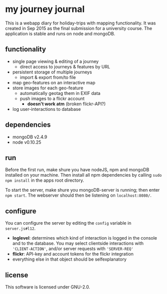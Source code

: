 # my journey journal

This is a webapp diary for holiday-trips with mapping functionality.
It was created in Sep 2015 as the final submission for a university course.
The application is stable and runs on node and mongoDB.

## functionality
* single page viewing & editing of a journey
    * direct access to journeys & features by URL
* persistent storage of multiple journeys
    * import & export from/to file
* map geo-features on an interactive map
* store images for each geo-feature
    * automatically geotag them in EXIF data
    * push images to a flickr account
        * **doesn't work atm** (broken flickr-API?)  
* log user-interactions to database

## dependencies
* mongoDB v2.4.9
* node    v0.10.25

## run
Before the first run, make shure you have nodeJS, npm and mongoDB installed on your machine.
Then install all npm dependencies by calling `sudo npm install` in the apps root directory.

To start the server, make shure you mongoDB-server is running; then enter `npm start`. The webserver should then be listening on `localhost:8080/`.

## configure
You can configure the server by editing the `config` variable in `server.js#l12`.

* **loglevel**: determines which kind of interaction is logged in the console and to the database. You may select clientside interactions with `'CLIENT-ACTION'`, and/or server requests with `'SERVER-REQ'`
* **flickr**: API-key and account tokens for the flickr integration
* everything else in that object should be selfexplanatory

## license
This software is licensed under GNU-2.0.
